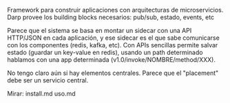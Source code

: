 Framework para construir aplicaciones con arquitecturas de microservicios.
Darp provee los building blocks necesarios: pub/sub, estado, events, etc

Parece que el sistema se basa en montar un sidecar con una API HTTP/JSON en cada aplicación, y ese sidecar es el que sabe comunicarse con los componentes (redis, kafka, etc).
Con APIs sencillas permite salvar estado (guardar un key-value en redis), usando un path determinado hablamos con una app determinada (v1.0/invoke/NOMBRE/method/XXX).

No tengo claro aún si hay elementos centrales.
Parece que el "placement" debe ser un servicio central.


Mirar:
  install.md
  uso.md
